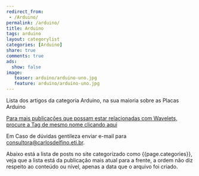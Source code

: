 ```yaml
---
redirect_from: 
 - /Arduino/
permalink: /arduino/
title: Arduino
tags: arduino
layout: categorylist
categories: [Arduino]
share: true
comments: true
ads:
  show: false
image:
   teaser: arduino/arduino-uno.jpg
   feature: arduino/arduino-uno.jpg
---
```


Lista dos artigos da categoria Arduino, na sua maioria sobre as Placas Arduino

<!--more-->

[Para mais publicações que possam estar relacionadas com Wavelets, procure a Tag de mesmo nome clicando aqui]({{site.url}}tags/wavelets)

Em Caso de dúvidas gentileza enviar e-mail para <a href="mailto:consultoria@carlosdelfino.eti.br">consultora@carlosdelfino.eti.br</a>.

Abaixo está a lista de posts  no site categorizado como {{page.categories}}, veja que a lista está da publicação mais atual para a frente, a ordem não diz respeito ao conteúdo ou nível, apenas a data que o arquivo foi criado.
